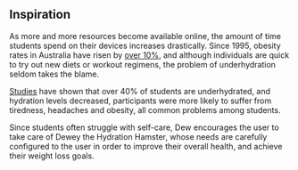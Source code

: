 ## Inspiration
As more and more resources become available online, the amount of time students spend on their devices increases drastically. Since 1995, obesity rates in Australia have risen by [over 10%](https://www.aihw.gov.au/reports/overweight-obesity/overweight-and-obesity/contents/summary), and although individuals are quick to try out new diets or workout regimens, the problem of underhydration seldom takes the blame.

 [Studies](https://pubmed.ncbi.nlm.nih.gov/36196695/) have shown that over 40% of students are underhydrated, and hydration levels decreased, participants were more likely to suffer from tiredness, headaches and obesity, all common problems among students.

Since students often struggle with self-care, Dew encourages the user to take care of Dewey the Hydration Hamster, whose needs are carefully configured to the user in order to improve their overall health, and achieve their weight loss goals.
